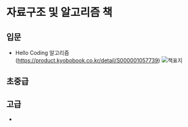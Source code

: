 # 자료구조 및 알고리즘 책

## 입문
- Hello Coding 알고리즘 (https://product.kyobobook.co.kr/detail/S000001057739) 
![책표지](https://contents.kyobobook.co.kr/sih/fit-in/458x0/pdt/9788968483547.jpg)

## 초중급


## 고급
- 
